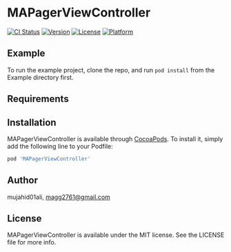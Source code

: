 # MAPagerViewController

[![CI Status](https://img.shields.io/travis/mujahid01ali/MAPagerViewController.svg?style=flat)](https://travis-ci.org/mujahid01ali/MAPagerViewController)
[![Version](https://img.shields.io/cocoapods/v/MAPagerViewController.svg?style=flat)](https://cocoapods.org/pods/MAPagerViewController)
[![License](https://img.shields.io/cocoapods/l/MAPagerViewController.svg?style=flat)](https://cocoapods.org/pods/MAPagerViewController)
[![Platform](https://img.shields.io/cocoapods/p/MAPagerViewController.svg?style=flat)](https://cocoapods.org/pods/MAPagerViewController)

## Example

To run the example project, clone the repo, and run `pod install` from the Example directory first.

## Requirements

## Installation

MAPagerViewController is available through [CocoaPods](https://cocoapods.org). To install
it, simply add the following line to your Podfile:

```ruby
pod 'MAPagerViewController'
```

## Author

mujahid01ali, magg2761@gmail.com

## License

MAPagerViewController is available under the MIT license. See the LICENSE file for more info.

